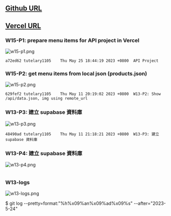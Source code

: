 ## [Github URL](https://github.com/tutelary1105/1112-1N-js-demo-211411011)

## [Vercel URL](https://1112-1-n-js-demo-211411011.vercel.app/)

### W15-P1: prepare menu items for API project in Vercel

![w15-p1.png](https://izfkkkxjvqncdvyzzpkv.supabase.co/storage/v1/object/public/demo-11/md_1N_img/w15-p1.png)

```
a72ed62 tutelary1105    Thu May 25 18:44:19 2023 +0800  API Project
```

### W15-P2: get menu items from local json (products.json)

![w15-p2.png](https://izfkkkxjvqncdvyzzpkv.supabase.co/storage/v1/object/public/demo-11/md_1N_img/w15-p2.png)

```
629fef2 tutelary1105    Thu May 11 20:19:02 2023 +0800  W13-P2: Show /api/data.json, img using remote_url
```

### W13-P3: 建立 supabase 資料庫

![w13-p3.png](https://izfkkkxjvqncdvyzzpkv.supabase.co/storage/v1/object/public/demo-11/md_1N_img/w13-p3.png)

```
48490ad tutelary1105    Thu May 11 21:18:21 2023 +0800  W13-P3: 建立 supabase 資料庫
```

### W13-P4: 建立 supabase 資料庫

![w13-p4.png](https://izfkkkxjvqncdvyzzpkv.supabase.co/storage/v1/object/public/demo-11/md_1N_img/w13-p4.png)

```

```

### W13-logs

![w13-logs.png](https://izfkkkxjvqncdvyzzpkv.supabase.co/storage/v1/object/public/demo-11/md_1N_img/w13-logs.png)

$ git log --pretty=format:"%h%x09%an%x09%ad%x09%s" --after="2023-5-24"

